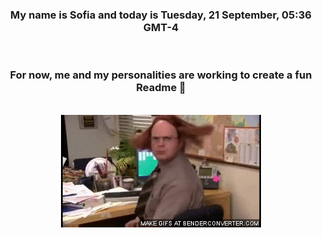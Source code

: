 


<div align="center">
<h3 >My name is Sofia and today is Tuesday, 21 September, 05:36 GMT-4</h3><br>
<h3 >For now, me and my personalities are working to create a fun Readme 👋
</h3><br>
<img src='img/dwight.gif' alt='working...'/>
</div>
